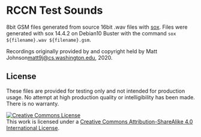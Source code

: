 RCCN Test Sounds
================

8bit GSM files generated from source 16bit .wav files with
[sox](http://sox.sourceforge.net/). Files were generated with
sox 14.4.2 on Debian10 Buster with the command `sox ${filename}.wav
${filename}.gsm`.

Recordings originally provided by and copyright held by Matt
Johnson<matt9j@cs.washington.edu>, 2020.

License
-------

These files are provided for testing only and not intended for
production usage. No attempt at high production quality or
intelligibility has been made. There is no warranty.

<a rel="license" href="http://creativecommons.org/licenses/by-sa/4.0/">
<img alt="Creative Commons License" style="border-width:0" src="https://i.creativecommons.org/l/by-sa/4.0/88x31.png" />
</a>
<br />
This work is licensed under a
<a rel="license" href="http://creativecommons.org/licenses/by-sa/4.0/">
Creative Commons Attribution-ShareAlike 4.0 International License</a>.
